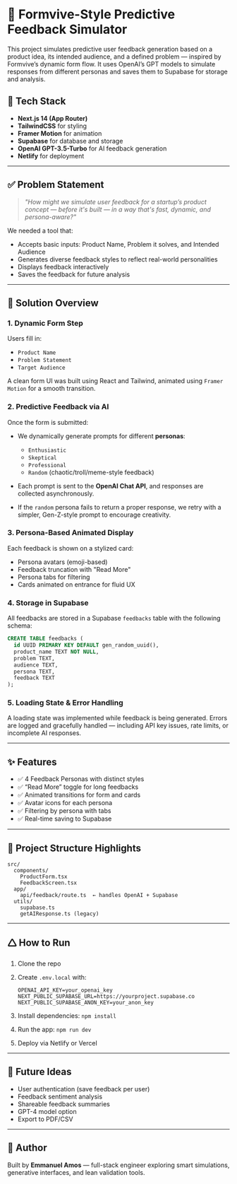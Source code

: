 # 🧠 Formvive-Style Predictive Feedback Simulator

This project simulates predictive user feedback generation based on a product idea, its intended audience, and a defined problem — inspired by Formvive’s dynamic form flow. It uses OpenAI’s GPT models to simulate responses from different personas and saves them to Supabase for storage and analysis.

## 🔧 Tech Stack

* **Next.js 14 (App Router)**
* **TailwindCSS** for styling
* **Framer Motion** for animation
* **Supabase** for database and storage
* **OpenAI GPT-3.5-Turbo** for AI feedback generation
* **Netlify** for deployment

---

## ✅ Problem Statement

> *"How might we simulate user feedback for a startup’s product concept — before it's built — in a way that's fast, dynamic, and persona-aware?"*

We needed a tool that:

* Accepts basic inputs: Product Name, Problem it solves, and Intended Audience
* Generates diverse feedback styles to reflect real-world personalities
* Displays feedback interactively
* Saves the feedback for future analysis

---

## 🚀 Solution Overview

### 1. **Dynamic Form Step**

Users fill in:

* `Product Name`
* `Problem Statement`
* `Target Audience`

A clean form UI was built using React and Tailwind, animated using `Framer Motion` for a smooth transition.

### 2. **Predictive Feedback via AI**

Once the form is submitted:

* We dynamically generate prompts for different **personas**:

  * `Enthusiastic`
  * `Skeptical`
  * `Professional`
  * `Random` (chaotic/troll/meme-style feedback)

* Each prompt is sent to the **OpenAI Chat API**, and responses are collected asynchronously.

* If the `random` persona fails to return a proper response, we retry with a simpler, Gen-Z-style prompt to encourage creativity.

### 3. **Persona-Based Animated Display**

Each feedback is shown on a stylized card:

* Persona avatars (emoji-based)
* Feedback truncation with "Read More"
* Persona tabs for filtering
* Cards animated on entrance for fluid UX

### 4. **Storage in Supabase**

All feedbacks are stored in a Supabase `feedbacks` table with the following schema:

```sql
CREATE TABLE feedbacks (
  id UUID PRIMARY KEY DEFAULT gen_random_uuid(),
  product_name TEXT NOT NULL,
  problem TEXT,
  audience TEXT,
  persona TEXT,
  feedback TEXT
);
```

### 5. **Loading State & Error Handling**

A loading state was implemented while feedback is being generated. Errors are logged and gracefully handled — including API key issues, rate limits, or incomplete AI responses.

---

## ✨ Features

* ✅ 4 Feedback Personas with distinct styles
* ✅ “Read More” toggle for long feedbacks
* ✅ Animated transitions for form and cards
* ✅ Avatar icons for each persona
* ✅ Filtering by persona with tabs
* ✅ Real-time saving to Supabase

---

## 📁 Project Structure Highlights

```
src/
  components/
    ProductForm.tsx
    FeedbackScreen.tsx
  app/
    api/feedback/route.ts  ← handles OpenAI + Supabase
  utils/
    supabase.ts
    getAIResponse.ts (legacy)
```

---

## 🛆 How to Run

1. Clone the repo
2. Create `.env.local` with:

   ```env
   OPENAI_API_KEY=your_openai_key
   NEXT_PUBLIC_SUPABASE_URL=https://yourproject.supabase.co
   NEXT_PUBLIC_SUPABASE_ANON_KEY=your_anon_key
   ```
3. Install dependencies: `npm install`
4. Run the app: `npm run dev`
5. Deploy via Netlify or Vercel

---

## 🌱 Future Ideas

* User authentication (save feedback per user)
* Feedback sentiment analysis
* Shareable feedback summaries
* GPT-4 model option
* Export to PDF/CSV

---

## 🙌 Author

Built by **Emmanuel Amos** — full-stack engineer exploring smart simulations, generative interfaces, and lean validation tools.
